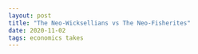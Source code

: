 ```yaml
---
layout: post
title: "The Neo-Wicksellians vs The Neo-Fisherites"
date: 2020-11-02
tags: economics takes
---
```


